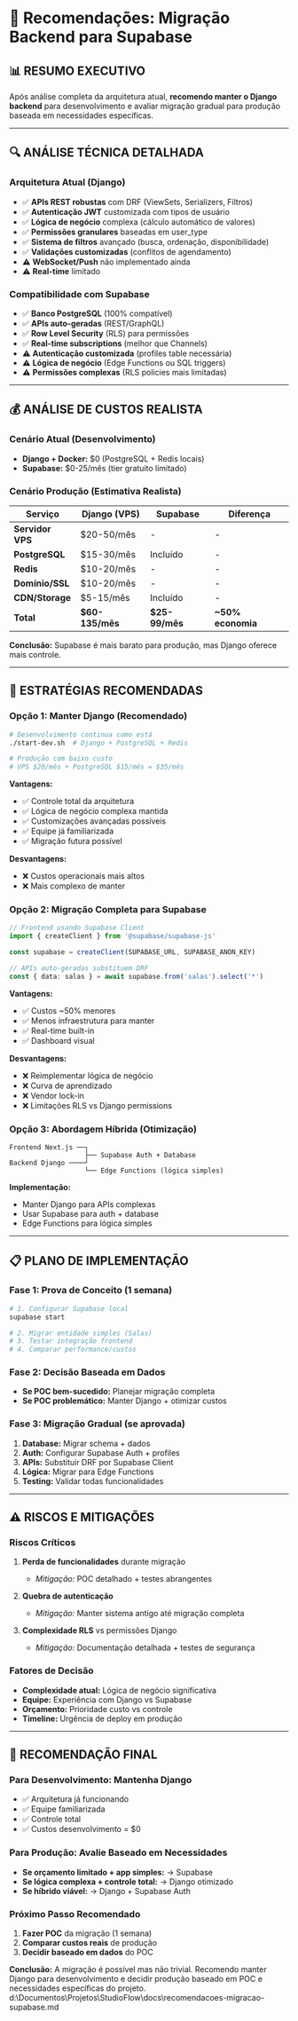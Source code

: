 # 🎯 **Recomendações: Migração Backend para Supabase**

## 📊 **RESUMO EXECUTIVO**

Após análise completa da arquitetura atual, **recomendo manter o Django backend** para desenvolvimento e avaliar migração gradual para produção baseada em necessidades específicas.

---

## 🔍 **ANÁLISE TÉCNICA DETALHADA**

### **Arquitetura Atual (Django)**
- ✅ **APIs REST robustas** com DRF (ViewSets, Serializers, Filtros)
- ✅ **Autenticação JWT** customizada com tipos de usuário
- ✅ **Lógica de negócio** complexa (cálculo automático de valores)
- ✅ **Permissões granulares** baseadas em user_type
- ✅ **Sistema de filtros** avançado (busca, ordenação, disponibilidade)
- ✅ **Validações customizadas** (conflitos de agendamento)
- ⚠️ **WebSocket/Push** não implementado ainda
- ⚠️ **Real-time** limitado

### **Compatibilidade com Supabase**
- ✅ **Banco PostgreSQL** (100% compatível)
- ✅ **APIs auto-geradas** (REST/GraphQL)
- ✅ **Row Level Security** (RLS) para permissões
- ✅ **Real-time subscriptions** (melhor que Channels)
- ⚠️ **Autenticação customizada** (profiles table necessária)
- ⚠️ **Lógica de negócio** (Edge Functions ou SQL triggers)
- ⚠️ **Permissões complexas** (RLS policies mais limitadas)

---

## 💰 **ANÁLISE DE CUSTOS REALISTA**

### **Cenário Atual (Desenvolvimento)**
- **Django + Docker:** $0 (PostgreSQL + Redis locais)
- **Supabase:** $0-25/mês (tier gratuito limitado)

### **Cenário Produção (Estimativa Realista)**

| Serviço | Django (VPS) | Supabase | Diferença |
|---------|--------------|----------|-----------|
| **Servidor VPS** | $20-50/mês | - | - |
| **PostgreSQL** | $15-30/mês | Incluído | - |
| **Redis** | $10-20/mês | - | - |
| **Domínio/SSL** | $10-20/mês | - | - |
| **CDN/Storage** | $5-15/mês | Incluído | - |
| **Total** | **$60-135/mês** | **$25-99/mês** | **~50% economia** |

**Conclusão:** Supabase é mais barato para produção, mas Django oferece mais controle.

---

## 🎯 **ESTRATÉGIAS RECOMENDADAS**

### **Opção 1: Manter Django (Recomendado)**
```bash
# Desenvolvimento continua como está
./start-dev.sh  # Django + PostgreSQL + Redis

# Produção com baixo custo
# VPS $20/mês + PostgreSQL $15/mês = $35/mês
```

**Vantagens:**
- ✅ Controle total da arquitetura
- ✅ Lógica de negócio complexa mantida
- ✅ Customizações avançadas possíveis
- ✅ Equipe já familiarizada
- ✅ Migração futura possível

**Desvantagens:**
- ❌ Custos operacionais mais altos
- ❌ Mais complexo de manter

### **Opção 2: Migração Completa para Supabase**
```typescript
// Frontend usando Supabase Client
import { createClient } from '@supabase/supabase-js'

const supabase = createClient(SUPABASE_URL, SUPABASE_ANON_KEY)

// APIs auto-geradas substituem DRF
const { data: salas } = await supabase.from('salas').select('*')
```

**Vantagens:**
- ✅ Custos ~50% menores
- ✅ Menos infraestrutura para manter
- ✅ Real-time built-in
- ✅ Dashboard visual

**Desvantagens:**
- ❌ Reimplementar lógica de negócio
- ❌ Curva de aprendizado
- ❌ Vendor lock-in
- ❌ Limitações RLS vs Django permissions

### **Opção 3: Abordagem Híbrida (Otimização)**
```
Frontend Next.js ──┐
                   ├── Supabase Auth + Database
Backend Django ────┘
                   └── Edge Functions (lógica simples)
```

**Implementação:**
- Manter Django para APIs complexas
- Usar Supabase para auth + database
- Edge Functions para lógica simples

---

## 📋 **PLANO DE IMPLEMENTAÇÃO**

### **Fase 1: Prova de Conceito (1 semana)**
```bash
# 1. Configurar Supabase local
supabase start

# 2. Migrar entidade simples (Salas)
# 3. Testar integração frontend
# 4. Comparar performance/custos
```

### **Fase 2: Decisão Baseada em Dados**
- **Se POC bem-sucedido:** Planejar migração completa
- **Se POC problemático:** Manter Django + otimizar custos

### **Fase 3: Migração Gradual (se aprovada)**
1. **Database:** Migrar schema + dados
2. **Auth:** Configurar Supabase Auth + profiles
3. **APIs:** Substituir DRF por Supabase Client
4. **Lógica:** Migrar para Edge Functions
5. **Testing:** Validar todas funcionalidades

---

## ⚠️ **RISCOS E MITIGAÇÕES**

### **Riscos Críticos**
1. **Perda de funcionalidades** durante migração
   - *Mitigação:* POC detalhado + testes abrangentes

2. **Quebra de autenticação**
   - *Mitigação:* Manter sistema antigo até migração completa

3. **Complexidade RLS** vs permissões Django
   - *Mitigação:* Documentação detalhada + testes de segurança

### **Fatores de Decisão**
- **Complexidade atual:** Lógica de negócio significativa
- **Equipe:** Experiência com Django vs Supabase
- **Orçamento:** Prioridade custo vs controle
- **Timeline:** Urgência de deploy em produção

---

## 🎯 **RECOMENDAÇÃO FINAL**

### **Para Desenvolvimento: Mantenha Django**
- ✅ Arquitetura já funcionando
- ✅ Equipe familiarizada
- ✅ Controle total
- ✅ Custos desenvolvimento = $0

### **Para Produção: Avalie Baseado em Necessidades**
- **Se orçamento limitado + app simples:** → Supabase
- **Se lógica complexa + controle total:** → Django otimizado
- **Se híbrido viável:** → Django + Supabase Auth

### **Próximo Passo Recomendado**
1. **Fazer POC** da migração (1 semana)
2. **Comparar custos reais** de produção
3. **Decidir baseado em dados** do POC

**Conclusão:** A migração é possível mas não trivial. Recomendo manter Django para desenvolvimento e decidir produção baseado em POC e necessidades específicas do projeto.</content>
<parameter name="filePath">d:\Documentos\Projetos\StudioFlow\docs\recomendacoes-migracao-supabase.md